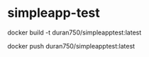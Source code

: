 # simpleapp-test

docker build -t duran750/simpleapptest:latest

docker push duran750/simpleapptest:latest